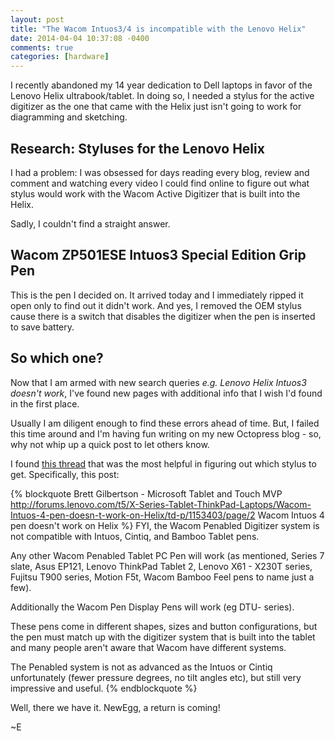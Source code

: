 ```yaml
---
layout: post
title: "The Wacom Intuos3/4 is incompatible with the Lenovo Helix"
date: 2014-04-04 10:37:08 -0400
comments: true
categories: [hardware]
---
```


I recently abandoned my 14 year dedication to Dell laptops in favor of the
Lenovo Helix ultrabook/tablet.  In doing so, I needed a stylus for the active
digitizer as the one that came with the Helix just isn't going to work for
diagramming and sketching.

## Research: Styluses for the Lenovo Helix

I had a problem: I was obsessed for days reading every blog, review and comment
and watching every video I could find online to figure out what stylus would work
with the Wacom Active Digitizer that is built into the Helix.

Sadly, I couldn't find a straight answer.

## Wacom ZP501ESE Intuos3 Special Edition Grip Pen

This is the pen I decided on.  It arrived today and I immediately ripped it open
only to find out it didn't work.  And yes, I removed the OEM stylus cause there is
a switch that disables the digitizer when the pen is inserted to save battery.

<!-- more -->

## So which one?

Now that I am armed with new search queries *e.g. Lenovo Helix Intuos3 doesn't work*, 
I've found new pages with additional info that I wish I'd found in the first place.

Usually I am diligent enough to find these errors ahead of time.  But, I failed this
time around and I'm having fun writing on my new Octopress blog - so, why not whip
up a quick post to let others know.

I found [this thread](http://forums.lenovo.com/t5/X-Series-Tablet-ThinkPad-Laptops/Wacom-Intuos-4-pen-doesn-t-work-on-Helix/td-p/1153403/page/2) 
that was the most helpful in figuring out which stylus to get.  Specifically, this post:

{% blockquote Brett Gilbertson - Microsoft Tablet and Touch MVP http://forums.lenovo.com/t5/X-Series-Tablet-ThinkPad-Laptops/Wacom-Intuos-4-pen-doesn-t-work-on-Helix/td-p/1153403/page/2 Wacom Intuos 4 pen doesn't work on Helix %}
FYI, the Wacom Penabled Digitizer system is not compatible with Intuos, Cintiq, and Bamboo Tablet pens.
 
Any other Wacom Penabled Tablet PC Pen will work (as mentioned, Series 7 slate, Asus EP121, Lenovo ThinkPad Tablet 2, Lenovo X61 - X230T series, Fujitsu T900 series, Motion F5t, Wacom Bamboo Feel pens to name just a few).
 
Additionally the Wacom Pen Display Pens will work (eg DTU- series).
 
These pens come in different shapes, sizes and button configurations, but the pen must match up with the digitizer system that is built into the tablet and many people aren't aware that Wacom have different systems.
 
The Penabled system is not as advanced as the Intuos or Cintiq unfortunately (fewer pressure degrees, no tilt angles etc), but still very impressive and useful.
{% endblockquote %}

Well, there we have it.  NewEgg, a return is coming!

~E
